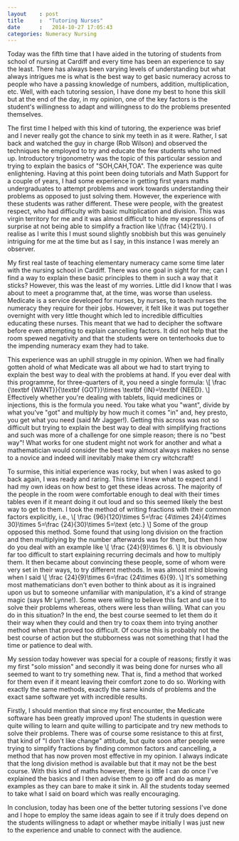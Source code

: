 ```yaml
---
layout    : post
title     :  "Tutoring Nurses"
date      :   2014-10-27 17:05:43
categories: Numeracy Nursing
---
```


Today was the fifth time that I have aided in the tutoring of students from school of nursing at Cardiff and every time has been an experience to say the least. There has always been varying levels of understanding but what always intrigues me is what is the best way to get basic numeracy across to people who have a passing knowledge of numbers, addition, multiplication, etc. Well, with each tutoring session, I have done my best to hone this skill but at the end of the day, in my opinion, one of the key factors is the student's willingness to adapt and willingness to do the problems presented themselves.

The first time I helped with this kind of tutoring, the experience was brief and I never really got the chance to sink my teeth in as it were. Rather, I sat back and watched the guy in charge (Rob Wilson) and observed the techniques he employed to try and educate the few students who turned up. Introductory trigonometry was the topic of this particular session and trying to explain the basics of "SOH,CAH,TOA". The experience was quite enlightening. Having at this point been doing tutorials and Math Support for a couple of years, I had some experience in getting first years maths undergraduates to attempt problems and work towards understanding their problems as opposed to just solving them. However, the experience with these students was rather different. These were people, with the greatest respect, who had difficulty with basic multiplication and division. This was virgin territory for me and it was almost difficult to hide my expressions of surprise at not being able to simplify a fraction like \\(\frac {14}{21}\\). I realise as I write this I must sound slightly snobbish but this was genuinely intriguing for me at the time but as I say, in this instance I was merely an observer.

My first real taste of teaching elementary numeracy came some time later with the nursing school in Cardiff. There was
one goal in sight for me; can I find a way to explain these basic principles to them in such a way that it sticks? However, this was the least of my worries. Little did I know that I was about to meet a programme that, at the time, was worse than useless. Medicate is a service developed for nurses, by nurses, to teach nurses the numeracy they require for their jobs. However, it felt like it was put together overnight with very little thought which led to incredible difficulties educating these nurses. This meant that we had to decipher the software before even attempting to explain cancelling factors. It did not help that the room spewed negativity and that the students were on tenterhooks due to the impending numeracy exam they had to take.

This experience was an uphill struggle in my opinion. When we had finally gotten ahold of what Medicate was all about
we had to start trying to explain the best way to deal with the problems at hand. If you ever deal with this programme, for three-quarters of it, you need a single formula:
\\[
\frac {\textbf {WANT}}{\textbf {GOT}}\times \textbf {IN}=\textbf {NEED}.
\\]
Effectively whether you're dealing with tablets, liquid medicines or injections, this is the formula you need. You take what you "want", divide by what you've "got" and multiply by how much it comes "in" and, hey presto, you get what you need (said Mr Jagger!). Getting this across was not so difficult but trying to explain the best way to deal with simplifying fractions and such was more of a challenge for one simple reason; there is no "best way"! What works for one student might not work for another and what a mathematician would consider the best way almost always makes no sense to a novice and indeed will inevitably make them cry witchcraft! 

To surmise, this initial experience was rocky, but when I was asked to go back again, I was ready and raring. This time I knew what to expect and I had my own ideas on how best to get these ideas across. The majority of the people in the room were comfortable enough to deal with their times tables even if it meant doing it out loud and so this seemed likely the best way to get to them. I took the method of writing fractions with their common factors explicitly, i.e.,
\\[
\frac {96}{120}\times 5=\frac {4\times 24}{4\times 30}\times 5=\frac {24}{30}\times 5=\text {etc.}
\\]
Some of the group opposed this method. Some found that using long division on the fraction and then multiplying by the number afterwards was for them, but then how do you deal with an example like
\\[ 
\frac {24}{9}\times 6.
\\]
It is obviously far too difficult to start explaining recurring decimals and how to multiply them. It then became about convincing these people, some of whom were very set in their ways, to try different methods. In was almost mind blowing when I said
\\[
\frac {24}{9}\times 6=\frac {24\times 6}{9}.
\\]
It's something most mathematicians don't even bother to think about as it is ingrained upon us but to someone unfamiliar with manipulation, it's a kind of strange magic (says Mr Lynne!). Some were willing to believe this fact and use it to solve their problems whereas, others were less than willing. What can you do in this situation? In the end, the best course seemed to let them do it their way when they could and then try to coax them into trying another method when that proved too difficult. Of course this is probably not the best course of action but the stubborness was not something that I had the time or patience to deal with.

My session today however was special for a couple of reasons; firstly it was my first "solo mission" and secondly it was being done for nurses who all seemed to want to try something new. That is, find a method that worked for them even if it meant leaving their comfort zone to do so. Working with exactly the same methods, exactly the same kinds of problems and the exact same software yet with incredible results. 

Firstly, I should mention that since my first encounter, the Medicate software has been greatly improved upon! The students in question were quite willing to learn and quite willing to participate and try new methods to solve their problems. There was of course some resistance to this at first, that kind of "I don't like change" attitude, but quite soon after people were trying to simplify fractions by finding common factors and cancelling, a method that has now proven most effective in my opinion. I always indicate that the long division method is available but that it may not be the best course. With this kind of maths however, there is little I can do once I've explained the basics and I then advise them to go off and do as many examples as they can bare to make it sink in. All the students today seemed to take what I said on board which was really encouraging.

In conclusion, today has been one of the better tutoring sessions I've done and I hope to employ the same ideas again to see if it truly does depend on the students willingness to adapt or whether maybe initially I was just new to the experience and unable to connect with the audience.
